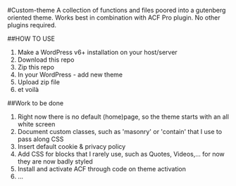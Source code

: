 #Custom-theme
A collection of functions and files poored into a gutenberg oriented theme. 
Works best in combination with ACF Pro plugin. 
No other plugins required. 

##HOW TO USE
1. Make a WordPress v6+ installation on your host/server
2. Download this repo
3. Zip this repo
4. In your WordPress - add new theme
5. Upload zip file
6. et voilà


##Work to be done
1. Right now there is no default (home)page, so the theme starts with an all white screen
2. Document custom classes, such as 'masonry' or 'contain' that I use to pass along CSS
3. Insert default cookie & privacy policy
4. Add CSS for blocks that I rarely use, such as Quotes, Videos,... for now they are now badly styled
5. Install and activate ACF through code on theme activation
6. ...


